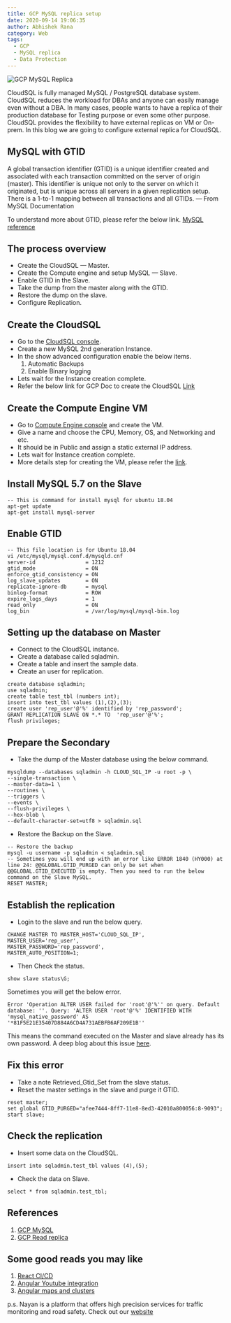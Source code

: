 ```yaml
---
title: GCP MySQL replica setup
date: 2020-09-14 19:06:35
author: Abhishek Rana
category: Web
tags:
  - GCP
  - MySQL replica
  - Data Protection
---
```


![GCP MySQL Replica](/blog/Web/akr-replica-setup/banner.png)

CloudSQL is fully managed MySQL / PostgreSQL database system. CloudSQL reduces the workload for DBAs and anyone can easily manage even without a DBA. In many cases, people wants to have a replica of their production database for Testing purpose or even some other purpose. CloudSQL provides the flexibility to have external replicas on VM or On-prem. In this blog we are going to configure external replica for CloudSQL.

## MySQL with GTID
A global transaction identifier (GTID) is a unique identifier created and associated with each transaction committed on the server of origin (master). This identifier is unique not only to the server on which it originated, but is unique across all servers in a given replication setup. There is a 1-to-1 mapping between all transactions and all GTIDs. — From MySQL Documentation

To understand more about GTID, please refer the below link. [MySQL reference](https://dev.mysql.com/doc/refman/5.6/en/replication-gtids-concepts.html)

## The process overview
- Create the CloudSQL — Master.
- Create the Compute engine and setup MySQL — Slave.
- Enable GTID in the Slave.
- Take the dump from the master along with the GTID.
- Restore the dump on the slave.
- Configure Replication.

## Create the CloudSQL
- Go to the [CloudSQL console](https://console.cloud.google.com/sql/).
- Create a new MySQL 2nd generation Instance.
- In the show advanced configuration enable the below items.
  1. Automatic Backups
  2. Enable Binary logging
- Lets wait for the Instance creation complete.
- Refer the below link for GCP Doc to create the CloudSQL [Link](https://cloud.google.com/sql/docs/mysql/create-instance)

## Create the Compute Engine VM
- Go to [Compute Engine console](https://console.cloud.google.com/compute/instancesAdd) and create the VM.
- Give a name and choose the CPU, Memory, OS, and Networking and etc.
- It should be in Public and assign a static external IP address.
- Lets wait for Instance creation complete.
- More details step for creating the VM, please refer the [link](https://cloud.google.com/compute/docs/instances/create-start-instance).

## Install MySQL 5.7 on the Slave
```
-- This is command for install mysql for ubuntu 18.04
apt-get update
apt-get install mysql-server
```

## Enable GTID
```
-- This file location is for Ubuntu 18.04
vi /etc/mysql/mysql.conf.d/mysqld.cnf
server-id                = 1212
gtid_mode                = ON
enforce_gtid_consistency = ON
log_slave_updates        = ON
replicate-ignore-db      = mysql
binlog-format            = ROW
expire_logs_days         = 1
read_only                = ON
log_bin                  = /var/log/mysql/mysql-bin.log
```

## Setting up the database on Master
- Connect to the CloudSQL instance.
- Create a database called sqladmin.
- Create a table and insert the sample data.
- Create an user for replication.

```
create database sqladmin;
use sqladmin;
create table test_tbl (numbers int);
insert into test_tbl values (1),(2),(3);
create user 'rep_user'@'%' identified by 'rep_password';
GRANT REPLICATION SLAVE ON *.* TO  'rep_user'@'%';
flush privileges;
```

## Prepare the Secondary
- Take the dump of the Master database using the below command.
```
mysqldump --databases sqladmin -h CLOUD_SQL_IP -u root -p \ 
--single-transaction \
--master-data=1 \
--routines \
--triggers \
--events \
--flush-privileges \
--hex-blob \
--default-character-set=utf8 > sqladmin.sql
```

- Restore the Backup on the Slave.
```
-- Restore the backup
mysql -u username -p sqladmin < sqladmin.sql
-- Sometimes you will end up with an error like ERROR 1840 (HY000) at line 24: @@GLOBAL.GTID_PURGED can only be set when @@GLOBAL.GTID_EXECUTED is empty. Then you need to run the below command on the Slave MySQL.
RESET MASTER;
```

## Establish the replication
- Login to the slave and run the below query.
```
CHANGE MASTER TO MASTER_HOST='CLOUD_SQL_IP', 
MASTER_USER='rep_user', 
MASTER_PASSWORD='rep_password', 
MASTER_AUTO_POSITION=1;
```
- Then Check the status.
```
show slave status\G;
```

Sometimes you will get the below error.
```
Error 'Operation ALTER USER failed for 'root'@'%'' on query. Default database: ''. Query: 'ALTER USER 'root'@'%' IDENTIFIED WITH 'mysql_native_password' AS '*81F5E21E35407D884A6CD4A731AEBFB6AF209E1B''
```
This means the command executed on the Master and slave already has its own password. A deep blog about this issue [here](https://avdeo.com/2015/03/04/restoring-slave-when-gtid-is-enabled-on-master/).

## Fix this error
- Take a note Retrieved_Gtid_Set from the slave status.
- Reset the master settings in the slave and purge it GTID.
```
reset master;
set global GTID_PURGED="afee7444-8ff7-11e8-8ed3-42010a800056:8-9093";
start slave;
```

## Check the replication
- Insert some data on the CloudSQL.
```
insert into sqladmin.test_tbl values (4),(5);
```
- Check the data on Slave.
```
select * from sqladmin.test_tbl;
```

## References
1. [GCP MySQL](https://cloud.google.com/sql/docs/mysql)
2. [GCP Read replica](https://cloud.google.com/sql/docs/mysql/replication/create-replica)

## Some good reads you may like
1. [React CI/CD](https://nayan.co/blog/Web/react-cicd/)
2. [Angular Youtube integration](https://nayan.co/blog/Web/angular-youtube/)
3. [Angular maps and clusters](https://nayan.co/blog/Web/angular-maps/)

p.s. Nayan is a platform that offers high precision services for traffic monitoring and road safety. Check out our [website](https://nayan.co)